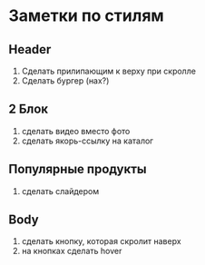 # Заметки по стилям

## Header
1. Cделать прилипающим к верху при скролле
2. Сделать бургер (нах?)

## 2 Блок
1. сделать видео вместо фото
2. сделать якорь-ссылку на каталог

## Популярные продукты
1. сделать слайдером

## Body
1. сделать кнопку, которая скролит наверх
2. на кнопках сделать hover